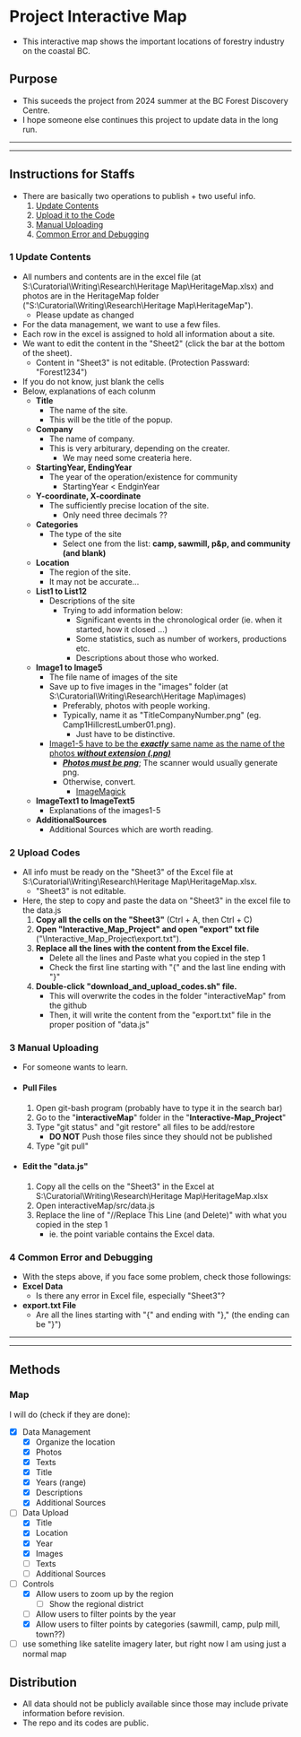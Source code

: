 # Project Interactive Map 

- This interactive map shows the important locations of forestry industry on the coastal BC. 


## Purpose
- This suceeds the project from 2024 summer at the BC Forest Discovery Centre.
- I hope someone else continues this project to update data in the long run.


___
___

## Instructions for Staffs
 - There are basically two operations to publish + two useful info.
    1. [Update Contents](#update-contents)
    2. [Upload it to the Code](#upload-codes)
    3. [Manual Uploading](#manual-uploading)
    4. [Common Error and Debugging](#common-error-and-debugging)

### 1 Update Contents<a name="update-contents"></a>
 - All numbers and contents are in the excel file (at S:\Curatorial\Writing\Research\Heritage Map\HeritageMap.xlsx) and photos are in the HeritageMap folder ("S:\Curatorial\Writing\Research\Heritage Map\HeritageMap").
    - Please update as changed
 - For the data management, we want to use a few files.
 - Each row in the excel is assigned to hold all information about a site.
 - We want to edit the content in the "Sheet2" (click the bar at the bottom of the sheet).
    - Content in "Sheet3" is not editable. (Protection Passward: "Forest1234")
 - If you do not know, just blank the cells
 - Below, explanations of each colunm
   - **Title**
     - The name of the site.
     - This will be the title of the popup.
   - **Company**
     - The name of company.
     - This is very arbiturary, depending on the creater.
       - We may need some createria here.  
   - **StartingYear, EndingYear**
     - The year of the operation/existence for community
       - StartingYear < EndginYear 
   - **Y-coordinate, X-coordinate**
     - The sufficiently precise location of the site.
       - Only need three decimals ??  
   - **Categories**
     - The type of the site
       - Select one from the list: **camp, sawmill, p&p, and community (and blank)**
   - **Location**
     - The region of the site.
     - It may not be accurate...
   - **List1 to List12**
     - Descriptions of the site
       - Trying to add information below:
         - Significant events in the chronological order (ie. when it started, how it closed ...)
         - Some statistics, such as number of workers, productions etc.
         - Descriptions about those who worked. 
   - **Image1 to Image5**
     - The file name of images of the site
     - Save up to five images in the "images" folder (at S:\Curatorial\Writing\Research\Heritage Map\images\)
       - Preferably, photos with people working.
       - Typically, name it as "TitleCompanyNumber.png" (eg. Camp1HillcrestLumber01.png).
         - Just have to be distinctive. 
     - <ins>Image1-5 have to be the ***exactly*** same name as the name of the photos ***without extension (.png)*** </ins>
       - <ins>***Photos must be png***</ins>; The scanner would usually generate png.
       - Otherwise, convert.
         - [ImageMagick](https://imagemagick.org/index.php) 
   - **ImageText1 to ImageText5**
     - Explanations of the images1-5
   - **AdditionalSources**
     - Additional Sources which are worth reading.

### 2 Upload Codes <a name="upload-codes"></a>
 - All info must be ready on the "Sheet3" of the Excel file at S:\Curatorial\Writing\Research\Heritage Map\HeritageMap.xlsx.
    - "Sheet3" is not editable.
 - Here, the step to copy and paste the data on "Sheet3" in the excel file to the data.js
   1. **Copy all the cells on the "Sheet3"** (Ctrl + A, then Ctrl + C)
   2. **Open "Interactive_Map_Project" and open "export" txt file**  ("\Interactive_Map_Project\export.txt").
   3. **Replace all the lines with the content from the Excel file.**
      - Delete all the lines and Paste what you copied in the step 1
      - Check the first line starting with "{" and the last line ending with "}"
   4. **Double-click "download_and_upload_codes.sh" file.**
      - This will overwrite the codes in the folder "interactiveMap" from the github 
      - Then, it will write the content from the "export.txt" file in the proper position of "data.js"

### 3 Manual Uploading <a name="manual-uploading"></a>
 - For someone wants to learn.
 - #### Pull Files
   1. Open git-bash program (probably have to type it in the search bar)
   2. Go to the "**interactiveMap**" folder in the "**Interactive-Map_Project**" 
   3. Type "git status" and "git restore" all files to be add/restore
      - **DO NOT** Push those files since they should not be published
   5. Type "git pull"
     
 - #### Edit the "data.js"
   1. Copy all the cells on the "Sheet3" in the Excel at S:\Curatorial\Writing\Research\Heritage Map\HeritageMap.xlsx
   2. Open interactiveMap/src/data.js
   3. Replace the line of "//Replace This Line (and Delete)" with what you copied in the step 1
      - ie. the point variable contains the Excel data. 

### 4 Common Error and Debugging <a name="common-error-and-debugging"></a>
 - With the steps above, if you face some problem, check those followings:
  - **Excel Data**
    - Is there any error in Excel file, especially "Sheet3"?
  - **export.txt File**
    - Are all the lines starting with "{" and ending with "}," (the ending can be "}") 
   
___
___

## Methods
 ### Map
  I will do (check if they are done):

- [x] Data Management
  - [x] Organize the location
  - [x] Photos
  - [x] Texts
  - [x] Title
  - [x] Years (range)
  - [x] Descriptions
  - [x] Additional Sources
- [ ] Data Upload
  - [x] Title
  - [x] Location
  - [x] Year
  - [x] Images
  - [ ] Texts
  - [ ] Additional Sources 
- [ ] Controls
  - [x] Allow users to zoom up by the region
    - [ ] Show the regional district   
  - [ ] Allow users to filter points by the year
  - [x] Allow users to filter points by categories (sawmill, camp, pulp mill, town??)
- [ ] use something like satelite imagery later, but right now I am using just a normal map
  
## Distribution
 - All data should not be publicly available since those may include private information before revision. 
 - The repo and its codes are public.
